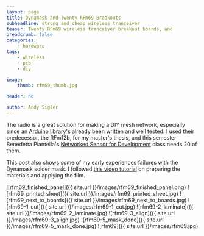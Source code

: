 ```yaml
---
layout: page
title: Dynamask and Twenty RFm69 Breakouts
subheadline: strong and cheap wireless tranceiver
teaser: Twenty RFm69 wireless tranceiver breakout boards, and 
breadcrumb: false
categories:
    - hardware
tags:
    - wireless
    - pcb
    - diy

image:
    thumb: rfm69_thumb.jpg

header: no

author: Andy Sigler
---
```


The radio is a great solution for making a DIY mesh network, especially since an [Arduino library's](https://github.com/LowPowerLab/RFM69) already been written and well tested. I used their predecessor, the RFm12b, for my master's thesis, and this semester Benedetta Piantella's [Networked Sensor for Development](https://itp.nyu.edu/classes/nsfd/) class needs 20 of them.

This post also shows some of my early <ed>experiences</ed> failures with the Dynamask solder mask. I followed [this video tutorial](https://www.youtube.com/watch?v=B0Syj4awcc8) on preparing the materials and applying the film.

![rfm69_finished_panel]({{ site.url }}/images/rfm69_finished_panel.png)
![rfm69_printed_sheet]({{ site.url }}/images/rfm69_printed_sheet.jpg)
![rfm69_next_to_boards]({{ site.url }}/images/rfm69_next_to_boards.jpg)
![rfm69-1_cut]({{ site.url }}/images/rfm69-1_cut.jpg)
![rfm69-2_laminate]({{ site.url }}/images/rfm69-2_laminate.jpg)
![rfm69-3_align]({{ site.url }}/images/rfm69-3_align.jpg)
![rfm69-5_mask_done]({{ site.url }}/images/rfm69-5_mask_done.jpg)
![rfm69]({{ site.url }}/images/rfm69.jpg)